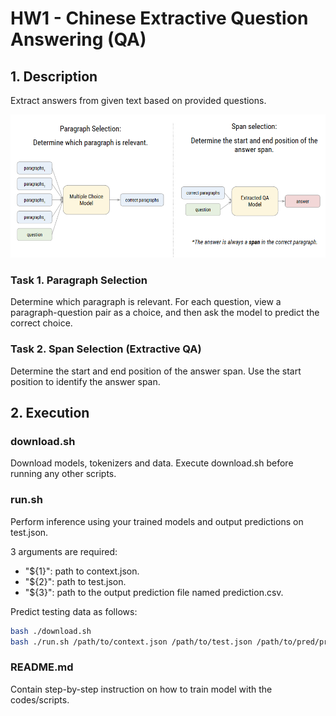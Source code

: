 # HW1 - Chinese Extractive Question Answering (QA)

## 1. Description
Extract answers from given text based on provided questions.

![task_description](./pic/task_description.png)

### Task 1. Paragraph Selection
Determine which paragraph is relevant. For each question, view a paragraph-question pair as a choice, and then ask the model to predict the correct choice.

### Task 2. Span Selection (Extractive QA)
Determine the start and end position of the answer span. Use the start position to identify the answer span.

## 2. Execution

### download.sh 
Download models, tokenizers and data. Execute download.sh before running any other scripts.

### run.sh
Perform inference using your trained models and output predictions on test.json.

3 arguments are required:
- "${1}": path to context.json.
- "${2}": path to test.json.
- "${3}": path to the output prediction file named prediction.csv.

Predict testing data as follows:
```bash
bash ./download.sh
bash ./run.sh /path/to/context.json /path/to/test.json /path/to/pred/prediction.csv
```

### README.md
Contain step-by-step instruction on how to train model with the codes/scripts.
